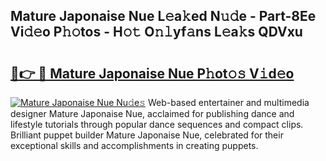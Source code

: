 ## Mature Japonaise Nue L𝚎a𝚔ed N𝚞𝚍e - Part-8Ee Vi𝚍𝚎o P𝚑𝚘tos - H𝚘𝚝 O𝚗𝚕yf𝚊ns L𝚎a𝚔s QDVxu

# <h2><a href="http://kf1w33s.oniu.top/?m=Mature+Japonaise+Nue">🔗👉 🔴 Mature Japonaise Nue P𝚑ot𝚘𝚜 V𝚒d𝚎o</a></h2>

[![Mature Japonaise Nue Nu𝚍e𝚜](https://i.imgur.com/0qMVB7G.gif)](http://kf1w33s.oniu.top/?m=Mature+Japonaise+Nue)
Web-based entertainer and multimedia designer Mature Japonaise Nue, acclaimed for publishing dance and lifestyle tutorials through popular dance sequences and compact clips. Brilliant puppet builder Mature Japonaise Nue, celebrated for their exceptional skills and accomplishments in creating puppets.  

